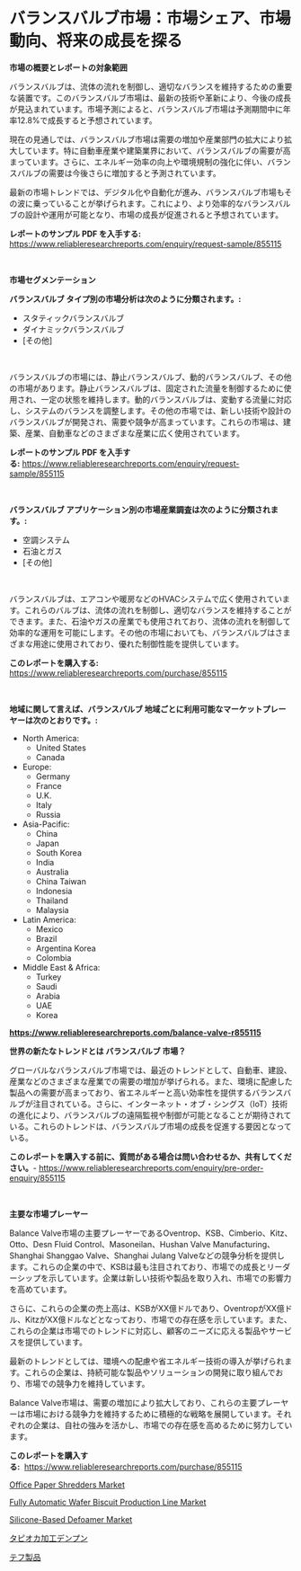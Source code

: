 <p><h1>バランスバルブ市場：市場シェア、市場動向、将来の成長を探る</h1></p><p><strong>市場の概要とレポートの対象範囲</strong></p>
<p><p>バランスバルブは、流体の流れを制御し、適切なバランスを維持するための重要な装置です。このバランスバルブ市場は、最新の技術や革新により、今後の成長が見込まれています。市場予測によると、バランスバルブ市場は予測期間中に年率12.8%で成長すると予想されています。</p><p>現在の見通しでは、バランスバルブ市場は需要の増加や産業部門の拡大により拡大しています。特に自動車産業や建築業界において、バランスバルブの需要が高まっています。さらに、エネルギー効率の向上や環境規制の強化に伴い、バランスバルブの需要は今後さらに増加すると予測されています。</p><p>最新の市場トレンドでは、デジタル化や自動化が進み、バランスバルブ市場もその波に乗っていることが挙げられます。これにより、より効率的なバランスバルブの設計や運用が可能となり、市場の成長が促進されると予想されています。</p></p>
<p><strong>レポートのサンプル PDF を入手する:</strong> <a href="https://www.reliableresearchreports.com/enquiry/request-sample/855115">https://www.reliableresearchreports.com/enquiry/request-sample/855115</a></p>
<p>&nbsp;</p>
<p><strong>市場セグメンテーション</strong></p>
<p><strong>バランスバルブ タイプ別の市場分析は次のように分類されます。:</strong></p>
<p><ul><li>スタティックバランスバルブ</li><li>ダイナミックバランスバルブ</li><li>[その他]</li></ul></p>
<p>&nbsp;</p>
<p><p>バランスバルブの市場には、静止バランスバルブ、動的バランスバルブ、その他の市場があります。静止バランスバルブは、固定された流量を制御するために使用され、一定の状態を維持します。動的バランスバルブは、変動する流量に対応し、システムのバランスを調整します。その他の市場では、新しい技術や設計のバランスバルブが開発され、需要や競争が高まっています。これらの市場は、建築、産業、自動車などのさまざまな産業に広く使用されています。</p></p>
<p><strong>レポートのサンプル PDF を入手する:</strong>&nbsp;<a href="https://www.reliableresearchreports.com/enquiry/request-sample/855115">https://www.reliableresearchreports.com/enquiry/request-sample/855115</a></p>
<p>&nbsp;</p>
<p><strong> バランスバルブ アプリケーション別の市場産業調査は次のように分類されます。:</strong></p>
<p><ul><li>空調システム</li><li>石油とガス</li><li>[その他]</li></ul></p>
<p>&nbsp;</p>
<p><p>バランスバルブは、エアコンや暖房などのHVACシステムで広く使用されています。これらのバルブは、流体の流れを制御し、適切なバランスを維持することができます。また、石油やガスの産業でも使用されており、流体の流れを制御して効率的な運用を可能にします。その他の市場においても、バランスバルブはさまざまな用途に使用されており、優れた制御性能を提供しています。</p></p>
<p><strong>このレポートを購入する:</strong>&nbsp; <a href="https://www.reliableresearchreports.com/purchase/855115">https://www.reliableresearchreports.com/purchase/855115</a></p>
<p>&nbsp;</p>
<p><strong>地域に関して言えば、バランスバルブ 地域ごとに利用可能なマーケットプレーヤーは次のとおりです。:</strong></p>
<p><ul>
    <li>
        North America:
        <ul>
            <li>United States</li>
            <li>Canada</li>
        </ul>
    </li>
    <li>
        Europe:
        <ul>
            <li>Germany</li>
            <li>France</li>
            <li>U.K.</li>
            <li>Italy</li>
            <li>Russia</li>
        </ul>
    </li>
    <li>
        Asia-Pacific:
        <ul>
            <li>China</li>
            <li>Japan</li>
            <li>South Korea</li>
            <li>India</li>
            <li>Australia</li>
            <li>China Taiwan</li>
            <li>Indonesia</li>
            <li>Thailand</li>
            <li>Malaysia</li>
        </ul>
    </li>
    <li>
        Latin America:
        <ul>
            <li>Mexico</li>
            <li>Brazil</li>
            <li>Argentina Korea</li>
            <li>Colombia</li>
        </ul>
    </li>
    <li>
        Middle East & Africa:
        <ul>
            <li>Turkey</li>
            <li>Saudi</li>
            <li>Arabia</li>
            <li>UAE</li>
            <li>Korea</li>
        </ul>
    </li>
    </ul></p>
<p><strong><a href="https://www.reliableresearchreports.com/balance-valve-r855115">https://www.reliableresearchreports.com/balance-valve-r855115</a></strong>&nbsp;</p>
<p><strong>世界の新たなトレンドとは バランスバルブ 市場？</strong></p>
<p><p>グローバルなバランスバルブ市場では、最近のトレンドとして、自動車、建設、産業などのさまざまな産業での需要の増加が挙げられる。また、環境に配慮した製品への需要が高まっており、省エネルギーと高い効率性を提供するバランスバルブが注目されている。さらに、インターネット・オブ・シングス（IoT）技術の進化により、バランスバルブの遠隔監視や制御が可能となることが期待されている。これらのトレンドは、バランスバルブ市場の成長を促進する要因となっている。</p></p>
<p><strong>このレポートを購入する前に、質問がある場合は問い合わせるか、共有してください。</strong>- <a href="https://www.reliableresearchreports.com/enquiry/pre-order-enquiry/855115">https://www.reliableresearchreports.com/enquiry/pre-order-enquiry/855115</a></p>
<p>&nbsp;</p>
<p><strong>主要な市場プレーヤー</strong></p>
<p><p>Balance Valve市場の主要プレーヤーであるOventrop、KSB、Cimberio、Kitz、Otto、Desn Fluid Control、Masoneilan、Hushan Valve Manufacturing、Shanghai Shanggao Valve、Shanghai Julang Valveなどの競争分析を提供します。これらの企業の中で、KSBは最も注目されており、市場での成長とリーダーシップを示しています。企業は新しい技術や製品を取り入れ、市場での影響力を高めています。</p><p>さらに、これらの企業の売上高は、KSBがXX億ドルであり、OventropがXX億ドル、KitzがXX億ドルなどとなっており、市場での存在感を示しています。また、これらの企業は市場でのトレンドに対応し、顧客のニーズに応える製品やサービスを提供しています。</p><p>最新のトレンドとしては、環境への配慮や省エネルギー技術の導入が挙げられます。これらの企業は、持続可能な製品やソリューションの開発に取り組んでおり、市場での競争力を維持しています。</p><p>Balance Valve市場は、需要の増加により拡大しており、これらの主要プレーヤーは市場における競争力を維持するために積極的な戦略を展開しています。それぞれの企業は、自社の強みを活かし、市場での存在感を高めるために努力しています。</p></p>
<p><strong>このレポートを購入する:</strong>&nbsp;&nbsp;<a href="https://www.reliableresearchreports.com/purchase/855115">https://www.reliableresearchreports.com/purchase/855115</a></p>
<p><p><a href="https://view.publitas.com/reportprime-1/office-paper-shredders-market-exploring-market-share-market-trends-and-future-growth/">Office Paper Shredders Market</a></p><p><a href="https://github.com/globismark/Market-Research-Report-List-3/blob/main/fully-automatic-wafer-biscuit-production-line-market.md">Fully Automatic Wafer Biscuit Production Line Market</a></p><p><a href="https://three-jumbo-f6d.notion.site/Silicone-Based-Defoamer-Market-Size-Reveals-the-Best-Marketing-Channels-In-Global-Industry-dc5c7ec9500a490aa8041ffad5903957">Silicone-Based Defoamer Market</a></p><p><a href="https://github.com/lababdou/Market-Research-Report-List-3/blob/main/827365445855.md">タピオカ加工デンプン</a></p><p><a href="https://github.com/RudyBoyer2017/Market-Research-Report-List-1/blob/main/255693745854.md">テフ製品</a></p></p>